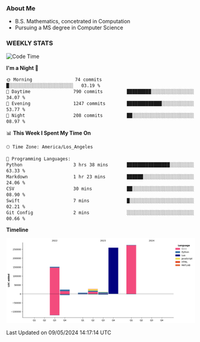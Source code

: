 ### About Me

- B.S. Mathematics, concetrated in Computation
- Pursuing a MS degree in Computer Science


### WEEKLY STATS
<!--START_SECTION:waka-->
![Code Time](http://img.shields.io/badge/Code%20Time-61%20hrs%2045%20mins-blue)

**I'm a Night 🦉** 

```text
🌞 Morning                74 commits          █░░░░░░░░░░░░░░░░░░░░░░░░   03.19 % 
🌆 Daytime                790 commits         █████████░░░░░░░░░░░░░░░░   34.07 % 
🌃 Evening                1247 commits        █████████████░░░░░░░░░░░░   53.77 % 
🌙 Night                  208 commits         ██░░░░░░░░░░░░░░░░░░░░░░░   08.97 % 
```


📊 **This Week I Spent My Time On** 

```text
🕑︎ Time Zone: America/Los_Angeles

💬 Programming Languages: 
Python                   3 hrs 38 mins       ████████████████░░░░░░░░░   63.33 % 
Markdown                 1 hr 23 mins        ██████░░░░░░░░░░░░░░░░░░░   24.06 % 
CSV                      30 mins             ██░░░░░░░░░░░░░░░░░░░░░░░   08.90 % 
Swift                    7 mins              █░░░░░░░░░░░░░░░░░░░░░░░░   02.21 % 
Git Config               2 mins              ░░░░░░░░░░░░░░░░░░░░░░░░░   00.66 % 
```

**Timeline**

![Lines of Code chart](https://raw.githubusercontent.com/nickocruzm/nickocruzm/main/assets/bar_graph.png)


 Last Updated on 09/05/2024 14:17:14 UTC
<!--END_SECTION:waka-->
